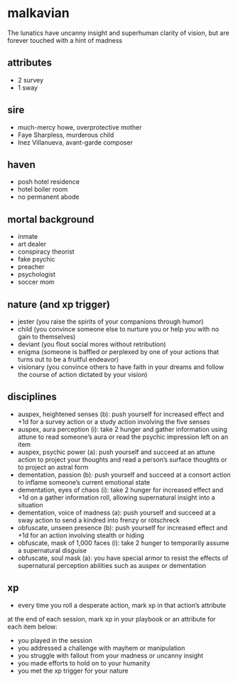 # malkavian

The lunatics have uncanny insight and superhuman clarity of vision, but are forever touched with a hint of madness

## attributes

- 2 survey
- 1 sway

## sire

- much-mercy howe, overprotective mother
- Faye Sharpless, murderous child
- Inez Villanueva, avant-garde composer

## haven

- posh hotel residence
- hotel boiler room
- no permanent abode

## mortal background

- inmate
- art dealer
- conspiracy theorist
- fake psychic
- preacher
- psychologist
- soccer mom

## nature (and xp trigger)

- jester (you raise the spirits of your companions through humor)
- child (you convince someone else to nurture you or help you with no gain to themselves)
- deviant (you flout social mores without retribution)
- enigma (someone is baffled or perplexed by one of your actions that turns out to be a fruitful endeavor)
- visionary (you convince others to have faith in your dreams and follow the course of action dictated by your vision)

## disciplines

- auspex, heightened senses (b): push yourself for increased effect and +1d for a survey action or a study action involving the five senses
- auspex, aura perception (i): take 2 hunger and gather information using attune to read someone’s aura or read the psychic impression left on an item
- auspex, psychic power (a): push yourself and succeed at an attune action to project your thoughts and read a person’s surface thoughts or to project an astral form
- dementation, passion (b): push yourself and succeed at a consort action to inflame someone’s current emotional state
- dementation, eyes of chaos (i): take 2 hunger for increased effect and +1d on a gather information roll, allowing supernatural insight into a situation
- dementation, voice of madness (a): push yourself and succeed at a sway action to send a kindred into frenzy or rötschreck
- obfuscate, unseen presence (b): push yourself for increased effect and +1d for an action involving stealth or hiding
- obfuscate, mask of 1,000 faces (i): take 2 hunger to temporarily assume a supernatural disguise
- obfuscate, soul mask (a): you have special armor to resist the effects of supernatural perception abilities such as auspex or dementation

## xp

- every time you roll a desperate action, mark xp in that action’s attribute

at the end of each session, mark xp in your playbook or an attribute for each item below:

- you played in the session
- you addressed a challenge with mayhem or manipulation
- you struggle with fallout from your madness or uncanny insight
- you made efforts to hold on to your humanity
- you met the xp trigger for your nature
